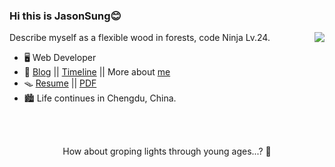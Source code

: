 ### Hi this is JasonSung😊

<img align="right" src="https://github-readme-stats-beige-beta-77.vercel.app/api?username=LolipopJ&show_icons=true&count_private=true&hide_title=true&include_all_commits=true&theme=vue">

Describe myself as a flexible wood in forests, code Ninja Lv.24.

- 🖥️ Web Developer
- 📝 [Blog](https://blog.towind.fun/) || [Timeline](https://timeline.towind.fun) || More about [me](https://blog.towind.fun/about)
- 🪤 [Resume](https://resume.towind.fun/?lang=zh) || [PDF](https://cdn.jsdelivr.net/gh/lolipopj/resume/exports/resume-zh.pdf)
- 🏙️ Life continues in Chengdu, China.

<br>
<br>

<p align="center">How about groping lights through young ages...? 🌠</p>

<br>

